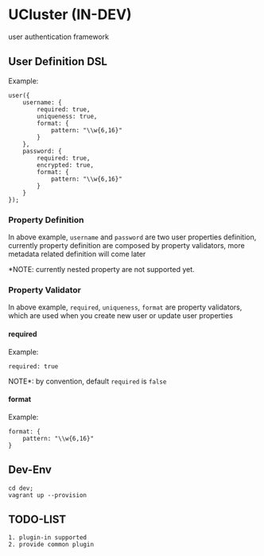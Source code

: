 # UCluster (IN-DEV)

user authentication framework

## User Definition DSL
    
Example:
     
    user({
        username: {
            required: true,
            uniqueness: true,
            format: {
                pattern: "\\w{6,16}"
            }
        },
        password: {
            required: true,
            encrypted: true,
            format: {
                pattern: "\\w{6,16}"
            }
        }
    });     
    
### Property Definition
    
In above example, `username` and `password` are two user properties definition, currently property definition are composed by property validators, more metadata related definition will come later

*NOTE: currently nested property are not supported yet.

### Property Validator

In above example, `required`, `uniqueness`, `format` are property validators, which are used when you create new user or update user properties

#### required

Example:
    
    required: true
    
NOTE*: by convention, default `required` is `false`    

#### format

Example:

    format: {
        pattern: "\\w{6,16}"
    }

## Dev-Env

    cd dev;
    vagrant up --provision

## TODO-LIST

    1. plugin-in supported
    2. provide common plugin